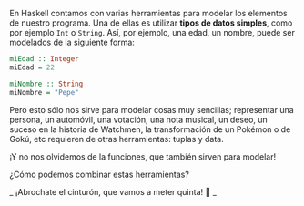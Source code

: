 En Haskell contamos con varias herramientas para modelar los elementos de nuestro programa. Una de ellas es utilizar **tipos de datos simples**, como por ejemplo `Int` o `String`. Así, por ejemplo, una edad,  un nombre, puede ser modelados de la siguiente forma:

```haskell
miEdad :: Integer
miEdad = 22

miNombre :: String
miNombre = "Pepe"
```

Pero esto sólo nos sirve para modelar cosas muy sencillas; representar una persona, un automóvil, una votación, una nota musical, un deseo, un suceso en la historia de Watchmen, la transformación de un Pokémon o de Gokú, etc requieren de otras herramientas: tuplas y data. 

¡Y no nos olvidemos de la funciones, que también sirven para modelar!

¿Cómo podemos combinar estas herramientas?

_ ¡Abrochate el cinturón, que vamos a meter quinta! :rocket: _